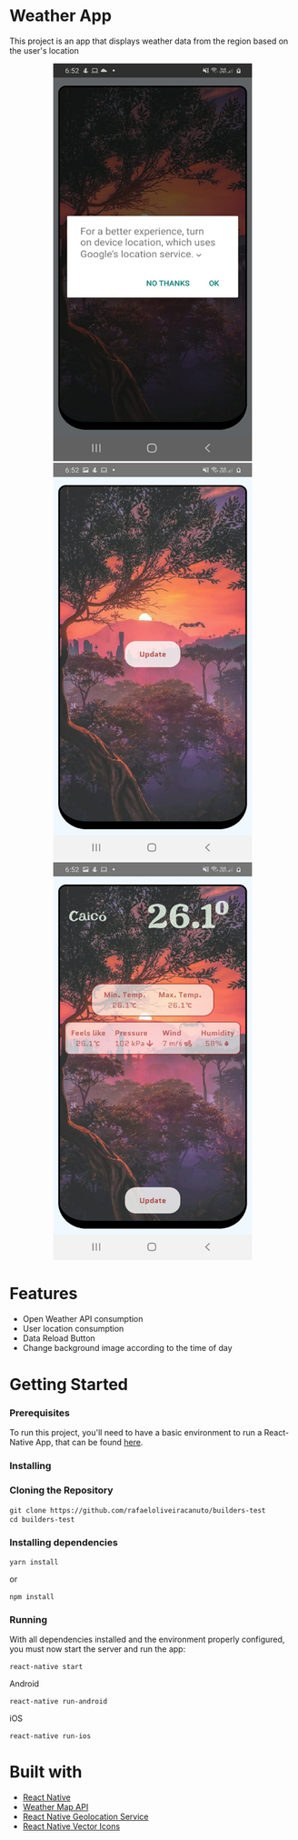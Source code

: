 # Weather App
This project is an app that displays weather data from the region based on the user's location
<p align="center">
  <img src="/src/assets/screenshot.jpeg"  width="350" height="700">
  <img src="/src/assets/screenshot_2.jpeg"  width="350" height="700">
  <img src="/src/assets/screenshot_3.jpeg"  width="350" height="700">
</p>
<h1>Features</h1>

- Open Weather API consumption
- User location consumption
- Data Reload Button
- Change background image according to the time of day

<h1>Getting Started</h1>
<h3>Prerequisites</h3>
To run this project, you'll need to have a basic environment to run a React-Native App, that can be found <a href="http://reactnative.dev/docs/getting-started">here</a>.
<h3>Installing</h3>
<h3>Cloning the Repository</h3>

<pre>
<code>git clone https://github.com/rafaeloliveiracanuto/builders-test</code>
<code>cd builders-test</code>
</pre>

<h3>Installing dependencies</h3>
<pre>
<code>yarn install</code>
</pre>

or
<br>

<pre>
<code>npm install</code>
</pre>

<h3>Running</h3>
<p>With all dependencies installed and the environment properly configured, you must now start the server and run the app:</p>

<pre>
<code>react-native start</code>
</pre>

<p>Android</p>

<pre>
<code>react-native run-android</code>
</pre>

<p>iOS</p>

<pre>
<code>react-native run-ios</code>
</pre>

<h1>Built with</h1>

- <a href="https://reactnative.dev/">React Native</a>
- <a href="https://openweathermap.org/api">Weather Map API</a>
- <a href="https://github.com/Agontuk/react-native-geolocation-service">React Native Geolocation Service</a>
- <a href="https://github.com/oblador/react-native-vector-icons">React Native Vector Icons</a>
